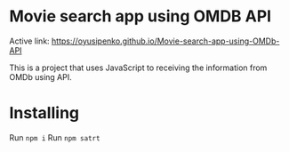 # Movie search app using OMDB API

Active link: https://oyusipenko.github.io/Movie-search-app-using-OMDb-API

This is a project that uses JavaScript to receiving the information from OMDb using API.

# Installing

Run <code>npm i</code>
Run <code>npm satrt</code>
